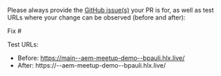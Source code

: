 Please always provide the [GitHub issue(s)](../issues) your PR is for, as well as test URLs where your change can be observed (before and after):

Fix #<gh-issue-id>

Test URLs:
- Before: https://main--aem-meetup-demo--bpauli.hlx.live/
- After: https://<branch>--aem-meetup-demo--bpauli.hlx.live/

